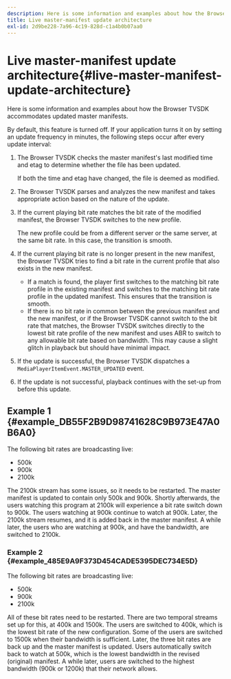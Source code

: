 ```yaml
---
description: Here is some information and examples about how the Browser TVSDK accommodates updated master manifests.
title: Live master-manifest update architecture
exl-id: 2d9be228-7a96-4c19-828d-c1a4b0b07aa0
---
```

# Live master-manifest update architecture{#live-master-manifest-update-architecture}

Here is some information and examples about how the Browser TVSDK accommodates updated master manifests.

By default, this feature is turned off. If your application turns it on by setting an update frequency in minutes, the following steps occur after every update interval:

1. The Browser TVSDK checks the master manifest's last modified time and etag to determine whether the file has been updated.

   If both the time and etag have changed, the file is deemed as modified. 
1. The Browser TVSDK parses and analyzes the new manifest and takes appropriate action based on the nature of the update. 
1. If the current playing bit rate matches the bit rate of the modified manifest, the Browser TVSDK switches to the new profile.

   The new profile could be from a different server or the same server, at the same bit rate. In this case, the transition is smooth. 
1. If the current playing bit rate is no longer present in the new manifest, the Browser TVSDK tries to find a bit rate in the current profile that also exists in the new manifest.

    * If a match is found, the player first switches to the matching bit rate profile in the existing manifest and switches to the matching bit rate profile in the updated manifest. This ensures that the transition is smooth. 
    * If there is no bit rate in common between the previous manifest and the new manifest, or if the Browser TVSDK cannot switch to the bit rate that matches, the Browser TVSDK switches directly to the lowest bit rate profile of the new manifest and uses ABR to switch to any allowable bit rate based on bandwidth. This may cause a slight glitch in playback but should have minimal impact.

1. If the update is successful, the Browser TVSDK dispatches a `MediaPlayerItemEvent.MASTER_UPDATED` event. 
1. If the update is not successful, playback continues with the set-up from before this update.

## Example 1 {#example_DB55F2B9D98741628C9B973E47A0B6A0}

The following bit rates are broadcasting live:

* 500k 
* 900k 
* 2100k

The 2100k stream has some issues, so it needs to be restarted. The master manifest is updated to contain only 500k and 900k. Shortly afterwards, the users watching this program at 2100k will experience a bit rate switch down to 900k. The users watching at 900k continue to watch at 900k. Later, the 2100k stream resumes, and it is added back in the master manifest. A while later, the users who are watching at 900k, and have the bandwidth, are switched to 2100k.

### Example 2 {#example_485E9A9F373D454CADE5395DEC734E5D}

The following bit rates are broadcasting live:

* 500k 
* 900k 
* 2100k

All of these bit rates need to be restarted. There are two temporal streams set up for this, at 400k and 1500k. The users are switched to 400k, which is the lowest bit rate of the new configuration. Some of the users are switched to 1500k when their bandwidth is sufficient. Later, the three bit rates are back up and the master manifest is updated. Users automatically switch back to watch at 500k, which is the lowest bandwidth in the revised (original) manifest. A while later, users are switched to the highest bandwidth (900k or 1200k) that their network allows.

<!-- 

WRITER: Add relref to api/psdk/asdoc-dhls_1.4/com/adobe/mediacore/events/MediaPlayerItemEvent.html#MASTER_UPDATED

 -->
